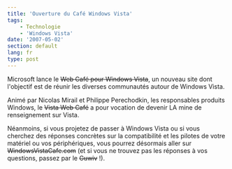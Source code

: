 ```yaml
---
title: 'Ouverture du Café Windows Vista'
tags:
    - Technologie
    - 'Windows Vista'
date: '2007-05-02'
section: default
lang: fr
type: post
---
```


Microsoft lance le <s title="Ce site n'existe plus">Web Café pour Windows Vista</s>, un nouveau site dont l'objectif est de réunir les diverses communautés autour de Windows Vista.

<!-- more -->

Animé par Nicolas Mirail et Philippe Perechodkin, les responsables produits Windows, le <s title="Ce site n'existe plus">Vista Web Café</s> a pour vocation de devenir LA mine de renseignement sur Vista.

Néanmoins, si vous projetez de passer à Windows Vista ou si vous cherchez des réponses concrètes sur la compatibilité et les pilotes de votre matériel ou vos périphériques, vous pourrez désormais aller sur <s title="Ce site n'existe plus">WindowsVistaCafe.com</s> (et si vous ne trouvez pas les réponses à vos questions, passez par le <s title="Ce site n'existe plus">Guwiv</s>&nbsp;!).
